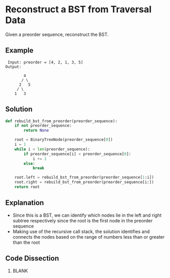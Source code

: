 # Reconstruct a BST from Traversal Data
Given a preorder sequence, reconstruct the BST.

## Example
```
 Input: preorder = [4, 2, 1, 3, 5]
Output:

        4
       / \
      2   5
     / \
    1   3
```

## Solution
```python
def rebuild_bst_from_preorder(preorder_sequence):
    if not preorder_sequence:
        return None

    root = BinaryTreeNode(preorder_sequence[0])
    i = 1
    while i < len(preorder_sequence):
        if preorder_sequence[i] < preorder_sequence[0]:
            i += 1
        else:
            break

    root.left = rebuild_bst_from_preorder(preorder_sequence[1:i])
    root.right = rebuild_bst_from_preorder(preorder_sequence[i:])
    return root
```

## Explanation
* Since this is a BST, we can identify which nodes lie in the left and right subtree respectively since the root is the first node in the preorder sequence
* Making use of the recursive call stack, the solution identifies and connects the nodes based on the range of numbers less than or greater than the root

## Code Dissection
1. BLANK
